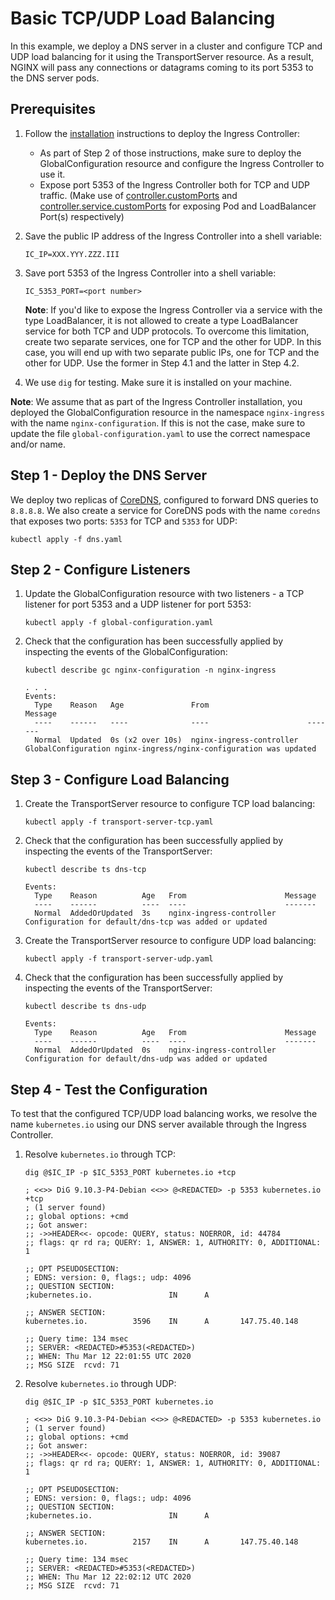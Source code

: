 # Basic TCP/UDP Load Balancing

In this example, we deploy a DNS server in a cluster and configure TCP and UDP load balancing for it using the
TransportServer resource.  As a result, NGINX will pass any connections or datagrams coming to its port 5353 to the DNS
server pods.

## Prerequisites

1. Follow the [installation](https://docs.nginx.com/nginx-ingress-controller/installation/installation-with-manifests/)
   instructions to deploy the Ingress Controller:
   - As part of Step 2 of those instructions, make sure to deploy the GlobalConfiguration resource and configure the
     Ingress Controller to use it.
   - Expose port 5353 of the Ingress Controller both for TCP and UDP traffic.
     (Make use of [controller.customPorts](https://docs.nginx.com/nginx-ingress-controller/installation/installing-nic/installation-with-helm/#configuration)
     and [controller.service.customPorts](https://docs.nginx.com/nginx-ingress-controller/installation/installing-nic/installation-with-helm/#configuration)
     for exposing Pod and LoadBalancer Port(s) respectively)

1. Save the public IP address of the Ingress Controller into a shell variable:

    ```console
    IC_IP=XXX.YYY.ZZZ.III
    ```

1. Save port 5353 of the Ingress Controller into a shell variable:

    ```console
    IC_5353_PORT=<port number>
    ```

    **Note**: If you'd like to expose the Ingress Controller via a service with the type LoadBalancer, it is not allowed
    to create a type LoadBalancer service for both TCP and UDP protocols. To overcome this limitation, create two
    separate services, one for TCP and the other for UDP.  In this case, you will end up with two separate public IPs,
    one for TCP and the other for UDP. Use the former in Step 4.1 and the latter in Step 4.2.
1. We use `dig` for testing. Make sure it is installed on your machine.

**Note**: We assume that as part of the Ingress Controller installation, you deployed the GlobalConfiguration resource
in the namespace `nginx-ingress` with the name `nginx-configuration`. If this is not the case, make sure to update the
file `global-configuration.yaml` to use the correct namespace and/or name.

## Step 1 - Deploy the DNS Server

We deploy two replicas of [CoreDNS](https://coredns.io/), configured to forward DNS queries to `8.8.8.8`. We also create
a service for CoreDNS pods with the name `coredns` that exposes two ports: `5353` for TCP and `5353` for UDP:

```console
kubectl apply -f dns.yaml
```

## Step 2 - Configure Listeners

1. Update the GlobalConfiguration resource with two listeners - a TCP listener for port 5353 and a UDP listener for port
   5353:

    ```console
    kubectl apply -f global-configuration.yaml
    ```

2. Check that the configuration has been successfully applied by inspecting the events of the GlobalConfiguration:

    ```console
    kubectl describe gc nginx-configuration -n nginx-ingress
    ```

    ```text
    . . .
    Events:
      Type    Reason   Age               From                      Message
      ----    ------   ----              ----                      -------
      Normal  Updated  0s (x2 over 10s)  nginx-ingress-controller  GlobalConfiguration nginx-ingress/nginx-configuration was updated
    ```

## Step 3 - Configure Load Balancing

1. Create the TransportServer resource to configure TCP load balancing:

    ```console
    kubectl apply -f transport-server-tcp.yaml
    ```

1. Check that the configuration has been successfully applied by inspecting the events of the TransportServer:

    ```console
    kubectl describe ts dns-tcp
    ```

    ```text
    Events:
      Type    Reason          Age   From                      Message
      ----    ------          ----  ----                      -------
      Normal  AddedOrUpdated  3s    nginx-ingress-controller  Configuration for default/dns-tcp was added or updated
    ```

1. Create the TransportServer resource to configure UDP load balancing:

    ```console
    kubectl apply -f transport-server-udp.yaml
    ```

1. Check that the configuration has been successfully applied by inspecting the events of the TransportServer:

    ```console
    kubectl describe ts dns-udp
    ```

    ```text
    Events:
      Type    Reason          Age   From                      Message
      ----    ------          ----  ----                      -------
      Normal  AddedOrUpdated  0s    nginx-ingress-controller  Configuration for default/dns-udp was added or updated
    ```

## Step 4 - Test the Configuration

To test that the configured TCP/UDP load balancing works, we resolve the name `kubernetes.io` using our DNS server
available through the Ingress Controller.

1. Resolve `kubernetes.io` through TCP:

    ```console
    dig @$IC_IP -p $IC_5353_PORT kubernetes.io +tcp
    ```

    ```text
    ; <<>> DiG 9.10.3-P4-Debian <<>> @<REDACTED> -p 5353 kubernetes.io +tcp
    ; (1 server found)
    ;; global options: +cmd
    ;; Got answer:
    ;; ->>HEADER<<- opcode: QUERY, status: NOERROR, id: 44784
    ;; flags: qr rd ra; QUERY: 1, ANSWER: 1, AUTHORITY: 0, ADDITIONAL: 1

    ;; OPT PSEUDOSECTION:
    ; EDNS: version: 0, flags:; udp: 4096
    ;; QUESTION SECTION:
    ;kubernetes.io.                 IN      A

    ;; ANSWER SECTION:
    kubernetes.io.          3596    IN      A       147.75.40.148

    ;; Query time: 134 msec
    ;; SERVER: <REDACTED>#5353(<REDACTED>)
    ;; WHEN: Thu Mar 12 22:01:55 UTC 2020
    ;; MSG SIZE  rcvd: 71
    ```

1. Resolve `kubernetes.io` through UDP:

    ```console
    dig @$IC_IP -p $IC_5353_PORT kubernetes.io
    ```

    ```text
    ; <<>> DiG 9.10.3-P4-Debian <<>> @<REDACTED> -p 5353 kubernetes.io
    ; (1 server found)
    ;; global options: +cmd
    ;; Got answer:
    ;; ->>HEADER<<- opcode: QUERY, status: NOERROR, id: 39087
    ;; flags: qr rd ra; QUERY: 1, ANSWER: 1, AUTHORITY: 0, ADDITIONAL: 1

    ;; OPT PSEUDOSECTION:
    ; EDNS: version: 0, flags:; udp: 4096
    ;; QUESTION SECTION:
    ;kubernetes.io.                 IN      A

    ;; ANSWER SECTION:
    kubernetes.io.          2157    IN      A       147.75.40.148

    ;; Query time: 134 msec
    ;; SERVER: <REDACTED>#5353(<REDACTED>)
    ;; WHEN: Thu Mar 12 22:02:12 UTC 2020
    ;; MSG SIZE  rcvd: 71
    ```
